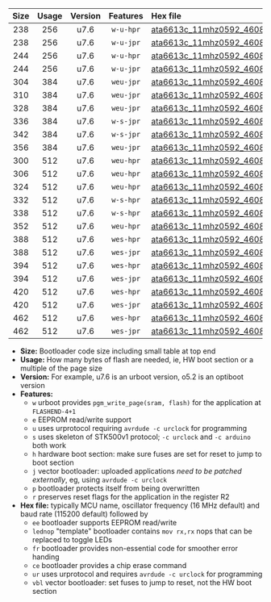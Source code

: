 |Size|Usage|Version|Features|Hex file|
|:-:|:-:|:-:|:-:|:--|
|238|256|u7.6|`w-u-hpr`|[ata6613c_11mhz0592_460800bps_ur.hex](https://raw.githubusercontent.com/stefanrueger/urboot/main/bootloaders/ata6613c/fcpu_11mhz0592/460800_bps/ata6613c_11mhz0592_460800bps_ur.hex)|
|238|256|u7.6|`w-u-jpr`|[ata6613c_11mhz0592_460800bps_ur_vbl.hex](https://raw.githubusercontent.com/stefanrueger/urboot/main/bootloaders/ata6613c/fcpu_11mhz0592/460800_bps/ata6613c_11mhz0592_460800bps_ur_vbl.hex)|
|244|256|u7.6|`w-u-hpr`|[ata6613c_11mhz0592_460800bps_lednop_ur.hex](https://raw.githubusercontent.com/stefanrueger/urboot/main/bootloaders/ata6613c/fcpu_11mhz0592/460800_bps/ata6613c_11mhz0592_460800bps_lednop_ur.hex)|
|244|256|u7.6|`w-u-jpr`|[ata6613c_11mhz0592_460800bps_lednop_ur_vbl.hex](https://raw.githubusercontent.com/stefanrueger/urboot/main/bootloaders/ata6613c/fcpu_11mhz0592/460800_bps/ata6613c_11mhz0592_460800bps_lednop_ur_vbl.hex)|
|304|384|u7.6|`weu-jpr`|[ata6613c_11mhz0592_460800bps_ee_ur_vbl.hex](https://raw.githubusercontent.com/stefanrueger/urboot/main/bootloaders/ata6613c/fcpu_11mhz0592/460800_bps/ata6613c_11mhz0592_460800bps_ee_ur_vbl.hex)|
|310|384|u7.6|`weu-jpr`|[ata6613c_11mhz0592_460800bps_ee_lednop_ur_vbl.hex](https://raw.githubusercontent.com/stefanrueger/urboot/main/bootloaders/ata6613c/fcpu_11mhz0592/460800_bps/ata6613c_11mhz0592_460800bps_ee_lednop_ur_vbl.hex)|
|328|384|u7.6|`weu-jpr`|[ata6613c_11mhz0592_460800bps_ee_lednop_fr_ur_vbl.hex](https://raw.githubusercontent.com/stefanrueger/urboot/main/bootloaders/ata6613c/fcpu_11mhz0592/460800_bps/ata6613c_11mhz0592_460800bps_ee_lednop_fr_ur_vbl.hex)|
|336|384|u7.6|`w-s-jpr`|[ata6613c_11mhz0592_460800bps_vbl.hex](https://raw.githubusercontent.com/stefanrueger/urboot/main/bootloaders/ata6613c/fcpu_11mhz0592/460800_bps/ata6613c_11mhz0592_460800bps_vbl.hex)|
|342|384|u7.6|`w-s-jpr`|[ata6613c_11mhz0592_460800bps_lednop_vbl.hex](https://raw.githubusercontent.com/stefanrueger/urboot/main/bootloaders/ata6613c/fcpu_11mhz0592/460800_bps/ata6613c_11mhz0592_460800bps_lednop_vbl.hex)|
|356|384|u7.6|`weu-jpr`|[ata6613c_11mhz0592_460800bps_ee_lednop_fr_ce_ur_vbl.hex](https://raw.githubusercontent.com/stefanrueger/urboot/main/bootloaders/ata6613c/fcpu_11mhz0592/460800_bps/ata6613c_11mhz0592_460800bps_ee_lednop_fr_ce_ur_vbl.hex)|
|300|512|u7.6|`weu-hpr`|[ata6613c_11mhz0592_460800bps_ee_ur.hex](https://raw.githubusercontent.com/stefanrueger/urboot/main/bootloaders/ata6613c/fcpu_11mhz0592/460800_bps/ata6613c_11mhz0592_460800bps_ee_ur.hex)|
|306|512|u7.6|`weu-hpr`|[ata6613c_11mhz0592_460800bps_ee_lednop_ur.hex](https://raw.githubusercontent.com/stefanrueger/urboot/main/bootloaders/ata6613c/fcpu_11mhz0592/460800_bps/ata6613c_11mhz0592_460800bps_ee_lednop_ur.hex)|
|324|512|u7.6|`weu-hpr`|[ata6613c_11mhz0592_460800bps_ee_lednop_fr_ur.hex](https://raw.githubusercontent.com/stefanrueger/urboot/main/bootloaders/ata6613c/fcpu_11mhz0592/460800_bps/ata6613c_11mhz0592_460800bps_ee_lednop_fr_ur.hex)|
|332|512|u7.6|`w-s-hpr`|[ata6613c_11mhz0592_460800bps.hex](https://raw.githubusercontent.com/stefanrueger/urboot/main/bootloaders/ata6613c/fcpu_11mhz0592/460800_bps/ata6613c_11mhz0592_460800bps.hex)|
|338|512|u7.6|`w-s-hpr`|[ata6613c_11mhz0592_460800bps_lednop.hex](https://raw.githubusercontent.com/stefanrueger/urboot/main/bootloaders/ata6613c/fcpu_11mhz0592/460800_bps/ata6613c_11mhz0592_460800bps_lednop.hex)|
|352|512|u7.6|`weu-hpr`|[ata6613c_11mhz0592_460800bps_ee_lednop_fr_ce_ur.hex](https://raw.githubusercontent.com/stefanrueger/urboot/main/bootloaders/ata6613c/fcpu_11mhz0592/460800_bps/ata6613c_11mhz0592_460800bps_ee_lednop_fr_ce_ur.hex)|
|388|512|u7.6|`wes-hpr`|[ata6613c_11mhz0592_460800bps_ee.hex](https://raw.githubusercontent.com/stefanrueger/urboot/main/bootloaders/ata6613c/fcpu_11mhz0592/460800_bps/ata6613c_11mhz0592_460800bps_ee.hex)|
|388|512|u7.6|`wes-jpr`|[ata6613c_11mhz0592_460800bps_ee_vbl.hex](https://raw.githubusercontent.com/stefanrueger/urboot/main/bootloaders/ata6613c/fcpu_11mhz0592/460800_bps/ata6613c_11mhz0592_460800bps_ee_vbl.hex)|
|394|512|u7.6|`wes-hpr`|[ata6613c_11mhz0592_460800bps_ee_lednop.hex](https://raw.githubusercontent.com/stefanrueger/urboot/main/bootloaders/ata6613c/fcpu_11mhz0592/460800_bps/ata6613c_11mhz0592_460800bps_ee_lednop.hex)|
|394|512|u7.6|`wes-jpr`|[ata6613c_11mhz0592_460800bps_ee_lednop_vbl.hex](https://raw.githubusercontent.com/stefanrueger/urboot/main/bootloaders/ata6613c/fcpu_11mhz0592/460800_bps/ata6613c_11mhz0592_460800bps_ee_lednop_vbl.hex)|
|420|512|u7.6|`wes-hpr`|[ata6613c_11mhz0592_460800bps_ee_lednop_fr.hex](https://raw.githubusercontent.com/stefanrueger/urboot/main/bootloaders/ata6613c/fcpu_11mhz0592/460800_bps/ata6613c_11mhz0592_460800bps_ee_lednop_fr.hex)|
|420|512|u7.6|`wes-jpr`|[ata6613c_11mhz0592_460800bps_ee_lednop_fr_vbl.hex](https://raw.githubusercontent.com/stefanrueger/urboot/main/bootloaders/ata6613c/fcpu_11mhz0592/460800_bps/ata6613c_11mhz0592_460800bps_ee_lednop_fr_vbl.hex)|
|462|512|u7.6|`wes-hpr`|[ata6613c_11mhz0592_460800bps_ee_lednop_fr_ce.hex](https://raw.githubusercontent.com/stefanrueger/urboot/main/bootloaders/ata6613c/fcpu_11mhz0592/460800_bps/ata6613c_11mhz0592_460800bps_ee_lednop_fr_ce.hex)|
|462|512|u7.6|`wes-jpr`|[ata6613c_11mhz0592_460800bps_ee_lednop_fr_ce_vbl.hex](https://raw.githubusercontent.com/stefanrueger/urboot/main/bootloaders/ata6613c/fcpu_11mhz0592/460800_bps/ata6613c_11mhz0592_460800bps_ee_lednop_fr_ce_vbl.hex)|

- **Size:** Bootloader code size including small table at top end
- **Usage:** How many bytes of flash are needed, ie, HW boot section or a multiple of the page size
- **Version:** For example, u7.6 is an urboot version, o5.2 is an optiboot version
- **Features:**
  + `w` urboot provides `pgm_write_page(sram, flash)` for the application at `FLASHEND-4+1`
  + `e` EEPROM read/write support
  + `u` uses urprotocol requiring `avrdude -c urclock` for programming
  + `s` uses skeleton of STK500v1 protocol; `-c urclock` and `-c arduino` both work
  + `h` hardware boot section: make sure fuses are set for reset to jump to boot section
  + `j` vector bootloader: uploaded applications *need to be patched externally*, eg, using `avrdude -c urclock`
  + `p` bootloader protects itself from being overwritten
  + `r` preserves reset flags for the application in the register R2
- **Hex file:** typically MCU name, oscillator frequency (16 MHz default) and baud rate (115200 default) followed by
  + `ee` bootloader supports EEPROM read/write
  + `lednop` "template" bootloader contains `mov rx,rx` nops that can be replaced to toggle LEDs
  + `fr` bootloader provides non-essential code for smoother error handing
  + `ce` bootloader provides a chip erase command
  + `ur` uses urprotocol and requires `avrdude -c urclock` for programming
  + `vbl` vector bootloader: set fuses to jump to reset, not the HW boot section
